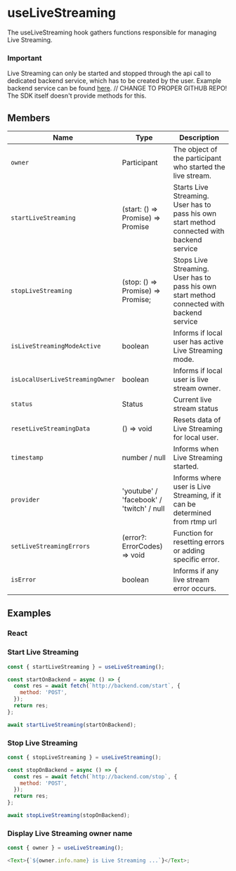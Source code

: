 # useLiveStreaming

The useLiveStreaming hook gathers functions responsible for managing Live Streaming.

### Important

Live Streaming can only be started and stopped through the api call to dedicated backend service, which has to be created by the user. Example backend service can be found [here](https://github.com/dolbyio-samples/comms-app-react-videocall/api). // CHANGE TO PROPER GITHUB REPO!
The SDK itself doesn't provide methods for this.

## Members

| Name                            | Type                                                | Description                                                                                 |
| ------------------------------- | --------------------------------------------------- |---------------------------------------------------------------------------------------------|
| `owner`                         | Participant                                         | The object of the participant who started the live stream.                                  |
| `startLiveStreaming`            | (start: () => Promise<boolean>) => Promise<boolean> | Starts Live Streaming. User has to pass his own start method connected with backend service |
| `stopLiveStreaming`             | (stop: () => Promise<boolean>) => Promise<boolean>; | Stops Live Streaming. User has to pass his own start method connected with backend service  |
| `isLiveStreamingModeActive`     | boolean                                             | Informs if local user has active Live Streaming mode.                                       |
| `isLocalUserLiveStreamingOwner` | boolean                                             | Informs if local user is live stream owner.                                                 |
| `status`                        | Status                                              | Current live stream status                                                                  |
| `resetLiveStreamingData`        | () => void                                          | Resets data of Live Streaming for local user.                                               |
| `timestamp`                     | number / null                                       | Informs when Live Streaming started.                                                        |
| `provider`                      | 'youtube' / 'facebook' / 'twitch' / null            | Informs where user is Live Streaming, if it can be determined from rtmp url                 |
| `setLiveStreamingErrors`        | (error?: ErrorCodes) => void                        | Function for resetting errors or adding specific error.                                     |
| `isError`                       | boolean                                             | Informs if any live stream error occurs.                                                    |

## Examples

### React

### Start Live Streaming

```javascript
const { startLiveStreaming } = useLiveStreaming();

const startOnBackend = async () => {
  const res = await fetch(`http://backend.com/start`, {
    method: 'POST',
  });
  return res;
};

await startLiveStreaming(startOnBackend);
```

### Stop Live Streaming

```javascript
const { stopLiveStreaming } = useLiveStreaming();

const stopOnBackend = async () => {
  const res = await fetch(`http://backend.com/stop`, {
    method: 'POST',
  });
  return res;
};

await stopLiveStreaming(stopOnBackend);
```

### Display Live Streaming owner name

```javascript
const { owner } = useLiveStreaming();

<Text>{`${owner.info.name} is Live Streaming ...`}</Text>;
```
